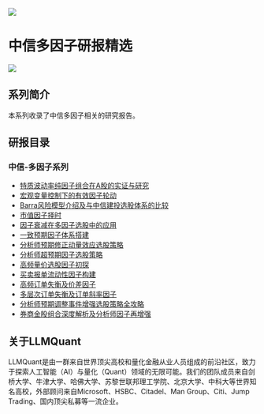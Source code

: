 ![](https://fastly.jsdelivr.net/gh/bucketio/img11@main/2024/10/21/1729466068183-23134fce-3131-4262-b18c-f378d71af4f6.gif)

# 中信多因子研报精选

![](https://fastly.jsdelivr.net/gh/bucketio/img9@main/2024/10/20/1729465031968-b3c8959e-1d37-4b8a-91b1-b0b0dfe25143.png)

## 系列简介

本系列收录了中信多因子相关的研究报告。

## 研报目录

### 中信-多因子系列

- [特质波动率纯因子组合在A股的实证与研究](https://asset.quant-wiki.com/pdf/%E4%B8%AD%E4%BF%A1%E5%9B%A0%E5%AD%90%E6%B7%B1%E5%BA%A6%E7%A0%94%E7%A9%B6%E7%B3%BB%E5%88%971%EF%BC%9A%E7%89%B9%E8%B4%A8%E6%B3%A2%E5%8A%A8%E7%8E%87%E7%BA%AF%E5%9B%A0%E5%AD%90%E7%BB%84%E5%90%88%E5%9C%A8A%E8%82%A1%E7%9A%84%E5%AE%9E%E8%AF%81%E4%B8%8E%E7%A0%94%E7%A9%B6.pdf)
- [宏观变量控制下的有效因子轮动](https://asset.quant-wiki.com/pdf/%E4%B8%AD%E4%BF%A1%E5%9B%A0%E5%AD%90%E6%B7%B1%E5%BA%A6%E7%A0%94%E7%A9%B6%E7%B3%BB%E5%88%972%EF%BC%9A%E5%AE%8F%E8%A7%82%E5%8F%98%E9%87%8F%E6%8E%A7%E5%88%B6%E4%B8%8B%E7%9A%84%E6%9C%89%E6%95%88%E5%9B%A0%E5%AD%90%E8%BD%AE%E5%8A%A8.pdf)
- [Barra风险模型介绍及与中信建投选股体系的比较](https://asset.quant-wiki.com/pdf/%E4%B8%AD%E4%BF%A1%E5%9B%A0%E5%AD%90%E6%B7%B1%E5%BA%A6%E7%A0%94%E7%A9%B6%E7%B3%BB%E5%88%973%EF%BC%9ABarra%E9%A3%8E%E9%99%A9%E6%A8%A1%E5%9E%8B%E4%BB%8B%E7%BB%8D%E5%8F%8A%E4%B8%8E%E4%B8%AD%E4%BF%A1%E5%BB%BA%E6%8A%95%E9%80%89%E8%82%A1%E4%BD%93%E7%B3%BB%E7%9A%84%E6%AF%94%E8%BE%83.pdf)
- [市值因子择时](https://asset.quant-wiki.com/pdf/%E4%B8%AD%E4%BF%A1%E5%9B%A0%E5%AD%90%E6%B7%B1%E5%BA%A6%E7%A0%94%E7%A9%B6%E7%B3%BB%E5%88%974%EF%BC%9A%E5%B8%82%E5%80%BC%E5%9B%A0%E5%AD%90%E6%8B%A9%E6%97%B6.pdf)
- [因子衰减在多因子选股中的应用](https://asset.quant-wiki.com/pdf/%E4%B8%AD%E4%BF%A1%E5%9B%A0%E5%AD%90%E6%B7%B1%E5%BA%A6%E7%A0%94%E7%A9%B6%E7%B3%BB%E5%88%975%EF%BC%9A%E5%9B%A0%E5%AD%90%E8%A1%B0%E5%87%8F%E5%9C%A8%E5%A4%9A%E5%9B%A0%E5%AD%90%E9%80%89%E8%82%A1%E4%B8%AD%E7%9A%84%E5%BA%94%E7%94%A8.pdf)
- [一致预期因子体系搭建](https://asset.quant-wiki.com/pdf/%E4%B8%AD%E4%BF%A1%E5%9B%A0%E5%AD%90%E6%B7%B1%E5%BA%A6%E7%A0%94%E7%A9%B6%E7%B3%BB%E5%88%976%EF%BC%9A%E4%B8%80%E8%87%B4%E9%A2%84%E6%9C%9F%E5%9B%A0%E5%AD%90%E4%BD%93%E7%B3%BB%E6%90%AD%E5%BB%BA.pdf)
- [分析师预期修正动量效应选股策略](https://asset.quant-wiki.com/pdf/%E4%B8%AD%E4%BF%A1%E5%9B%A0%E5%AD%90%E6%B7%B1%E5%BA%A6%E7%A0%94%E7%A9%B6%E7%B3%BB%E5%88%977%EF%BC%9A%E5%88%86%E6%9E%90%E5%B8%88%E9%A2%84%E6%9C%9F%E4%BF%AE%E6%AD%A3%E5%8A%A8%E9%87%8F%E6%95%88%E5%BA%94%E9%80%89%E8%82%A1%E7%AD%96%E7%95%A5.pdf)
- [分析师超预期因子选股策略](https://asset.quant-wiki.com/pdf/%E4%B8%AD%E4%BF%A1%E5%9B%A0%E5%AD%90%E6%B7%B1%E5%BA%A6%E7%A0%94%E7%A9%B6%E7%B3%BB%E5%88%978%EF%BC%9A%E5%88%86%E6%9E%90%E5%B8%88%E8%B6%85%E9%A2%84%E6%9C%9F%E5%9B%A0%E5%AD%90%E9%80%89%E8%82%A1%E7%AD%96%E7%95%A5.pdf)
- [高频量价选股因子初探](https://asset.quant-wiki.com/pdf/%E4%B8%AD%E4%BF%A1%E5%9B%A0%E5%AD%90%E6%B7%B1%E5%BA%A6%E7%A0%94%E7%A9%B6%E7%B3%BB%E5%88%979%EF%BC%9A%E9%AB%98%E9%A2%91%E9%87%8F%E4%BB%B7%E9%80%89%E8%82%A1%E5%9B%A0%E5%AD%90%E5%88%9D%E6%8E%A2.pdf)
- [买卖报单流动性因子构建](https://asset.quant-wiki.com/pdf/%E4%B8%AD%E4%BF%A1%E5%9B%A0%E5%AD%90%E6%B7%B1%E5%BA%A6%E7%A0%94%E7%A9%B6%E7%B3%BB%E5%88%9710%EF%BC%9A%E4%B9%B0%E5%8D%96%E6%8A%A5%E5%8D%95%E6%B5%81%E5%8A%A8%E6%80%A7%E5%9B%A0%E5%AD%90%E6%9E%84%E5%BB%BA.pdf)
- [高频订单失衡及价差因子](https://asset.quant-wiki.com/pdf/%E4%B8%AD%E4%BF%A1%E5%9B%A0%E5%AD%90%E6%B7%B1%E5%BA%A6%E7%A0%94%E7%A9%B6%E7%B3%BB%E5%88%9711%EF%BC%9A%E9%AB%98%E9%A2%91%E8%AE%A2%E5%8D%95%E5%A4%B1%E8%A1%A1%E5%8F%8A%E4%BB%B7%E5%B7%AE%E5%9B%A0%E5%AD%90.pdf)
- [多层次订单失衡及订单斜率因子](https://asset.quant-wiki.com/pdf/%E4%B8%AD%E4%BF%A1%E5%9B%A0%E5%AD%90%E6%B7%B1%E5%BA%A6%E7%A0%94%E7%A9%B6%E7%B3%BB%E5%88%9712%EF%BC%9A%E5%A4%9A%E5%B1%82%E6%AC%A1%E8%AE%A2%E5%8D%95%E5%A4%B1%E8%A1%A1%E5%8F%8A%E8%AE%A2%E5%8D%95%E6%96%9C%E7%8E%87%E5%9B%A0%E5%AD%90.pdf)
- [分析师预期调整事件增强选股策略全攻略](https://asset.quant-wiki.com/pdf/%E4%B8%AD%E4%BF%A1%E5%9B%A0%E5%AD%90%E6%B7%B1%E5%BA%A6%E7%A0%94%E7%A9%B6%E7%B3%BB%E5%88%9713%EF%BC%9A%E5%88%86%E6%9E%90%E5%B8%88%E9%A2%84%E6%9C%9F%E8%B0%83%E6%95%B4%E4%BA%8B%E4%BB%B6%E5%A2%9E%E5%BC%BA%E9%80%89%E8%82%A1%E7%AD%96%E7%95%A5%E5%85%A8%E6%94%BB%E7%95%A5.pdf)
- [券商金股组合深度解析及分析师因子再增强](https://asset.quant-wiki.com/pdf/%E4%B8%AD%E4%BF%A1%E5%9B%A0%E5%AD%90%E6%B7%B1%E5%BA%A6%E7%A0%94%E7%A9%B6%E7%B3%BB%E5%88%9714%EF%BC%9A%E5%88%B8%E5%95%86%E9%87%91%E8%82%A1%E7%BB%84%E5%90%88%E6%B7%B1%E5%BA%A6%E8%A7%A3%E6%9E%90%E5%8F%8A%E5%88%86%E6%9E%90%E5%B8%88%E5%9B%A0%E5%AD%90%E5%86%8D%E5%A2%9E%E5%BC%BA.pdf)

## 关于LLMQuant

LLMQuant是由一群来自世界顶尖高校和量化金融从业人员组成的前沿社区，致力于探索人工智能（AI）与量化（Quant）领域的无限可能。我们的团队成员来自剑桥大学、牛津大学、哈佛大学、苏黎世联邦理工学院、北京大学、中科大等世界知名高校，外部顾问来自Microsoft、HSBC、Citadel、Man Group、Citi、Jump Trading、国内顶尖私募等一流企业。